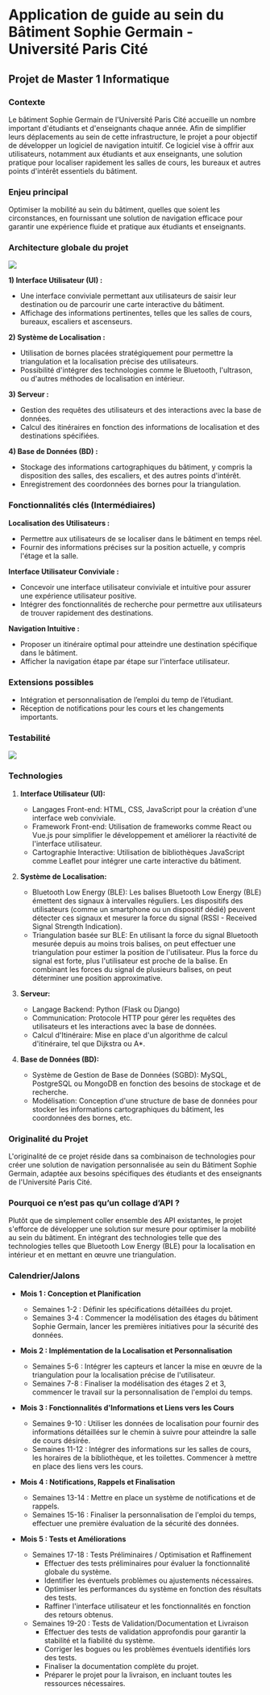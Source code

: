 # Application de guide au sein du Bâtiment Sophie Germain - Université Paris Cité
## Projet de Master 1 Informatique

### Contexte

Le bâtiment Sophie Germain de l'Université Paris Cité accueille un
nombre important d'étudiants et d'enseignants chaque année. Afin de
simplifier leurs déplacements au sein de cette infrastructure, le
projet a pour objectif de développer un logiciel de navigation
intuitif. Ce logiciel vise à offrir aux utilisateurs, notamment aux
étudiants et aux enseignants, une solution pratique pour localiser
rapidement les salles de cours, les bureaux et autres points d'intérêt
essentiels du bâtiment.
 
### Enjeu principal

Optimiser la mobilité au sein du bâtiment, quelles que soient les
circonstances, en fournissant une solution de navigation efficace pour
garantir une expérience fluide et pratique aux étudiants et
enseignants.

### Architecture globale du projet
![](global.png)

**1) Interface Utilisateur (UI) :**
- Une interface conviviale permettant aux utilisateurs de saisir leur
  destination ou de parcourir une carte interactive du bâtiment.
- Affichage des informations pertinentes, telles que les salles de
  cours, bureaux, escaliers et ascenseurs.

**2) Système de Localisation :**
- Utilisation de bornes placées stratégiquement pour permettre la
  triangulation et la localisation précise des utilisateurs.
- Possibilité d'intégrer des technologies comme le Bluetooth,
  l'ultrason, ou d'autres méthodes de localisation en intérieur.

**3) Serveur :**
- Gestion des requêtes des utilisateurs et des interactions avec la
  base de données.
- Calcul des itinéraires en fonction des informations de localisation
  et des destinations spécifiées.

**4) Base de Données (BD) :**
- Stockage des informations cartographiques du bâtiment, y compris la
  disposition des salles, des escaliers, et des autres points
  d'intérêt.
- Enregistrement des coordonnées des bornes pour la triangulation.

### Fonctionnalités clés (Intermédiaires)

**Localisation des Utilisateurs :**
- Permettre aux utilisateurs de se localiser dans le bâtiment en temps réel.
- Fournir des informations précises sur la position actuelle, y
  compris l'étage et la salle. 

**Interface Utilisateur Conviviale :**
- Concevoir une interface utilisateur conviviale et intuitive pour
  assurer une expérience utilisateur positive. 
- Intégrer des fonctionnalités de recherche pour permettre aux
  utilisateurs de trouver rapidement des destinations. 

**Navigation Intuitive :**
- Proposer un itinéraire optimal pour atteindre une destination
  spécifique dans le bâtiment. 
- Afficher la navigation étape par étape sur l'interface utilisateur.

### Extensions possibles

- Intégration et personnalisation de l’emploi du temp de l’étudiant.
- Réception de notifications pour les cours et les changements importants. 


### Testabilité

![](tests.png)

### Technologies

1. **Interface Utilisateur (UI):**
   - Langages Front-end: HTML, CSS, JavaScript pour la création d'une
     interface web conviviale. 
   - Framework Front-end: Utilisation de frameworks comme React ou
     Vue.js pour simplifier le développement et améliorer la
     réactivité de l'interface utilisateur. 
   - Cartographie Interactive: Utilisation de bibliothèques JavaScript
     comme Leaflet pour intégrer une carte interactive du bâtiment. 

2. **Système de Localisation:**
   - Bluetooth Low Energy (BLE): Les balises Bluetooth Low Energy
     (BLE) émettent des signaux à intervalles réguliers. Les
     dispositifs des utilisateurs (comme un smartphone ou un
     dispositif dédié) peuvent détecter ces signaux et mesurer la
     force du signal (RSSI - Received Signal Strength Indication).
   - Triangulation basée sur BLE: En utilisant la force du signal
     Bluetooth mesurée depuis au moins trois balises, on peut
     effectuer une triangulation pour estimer la position de
     l'utilisateur. Plus la force du signal est forte, plus
     l'utilisateur est proche de la balise. En combinant les forces du
     signal de plusieurs balises, on peut déterminer une position
     approximative. 

3. **Serveur:**
   - Langage Backend: Python (Flask ou Django)
   - Communication: Protocole HTTP pour gérer les requêtes des
     utilisateurs et les interactions avec la base de données. 
   - Calcul d'Itinéraire: Mise en place d'un algorithme de calcul
     d'itinéraire, tel que Dijkstra ou A*.

4. **Base de Données (BD):**
   - Système de Gestion de Base de Données (SGBD): MySQL, PostgreSQL
     ou MongoDB en fonction des besoins de stockage et de recherche. 
   - Modélisation: Conception d'une structure de base de données pour
     stocker les informations cartographiques du bâtiment, les
     coordonnées des bornes, etc.


### Originalité du Projet
L'originalité de ce projet réside dans sa combinaison de technologies
pour créer une solution de navigation personnalisée au sein du
Bâtiment Sophie Germain, adaptée aux besoins spécifiques des étudiants
et des enseignants de l'Université Paris Cité. 

### Pourquoi ce n’est pas qu’un collage d’API ?
Plutôt que de simplement coller ensemble des API existantes, le projet
s'efforce de développer une solution sur mesure pour optimiser la
mobilité au sein du bâtiment. En intégrant des technologies telle que
des technologies telles que Bluetooth Low Energy (BLE) pour la
localisation en intérieur et en mettant en œuvre une triangulation. 


### Calendrier/Jalons

- **Mois 1 : Conception et Planification**
  - Semaines 1-2 : Définir les spécifications détaillées du projet.
  - Semaines 3-4 : Commencer la modélisation des étages du bâtiment
    Sophie Germain, lancer les premières initiatives pour la sécurité
    des données.

- **Mois 2 : Implémentation de la Localisation et Personnalisation**
  - Semaines 5-6 : Intégrer les capteurs et lancer la mise en œuvre de
    la triangulation pour la localisation précise de l'utilisateur. 
  - Semaines 7-8 : Finaliser la modélisation des étages 2 et 3,
    commencer le travail sur la personnalisation de l'emploi du
    temps. 

- **Mois 3 : Fonctionnalités d'Informations et Liens vers les Cours**
  - Semaines 9-10 : Utiliser les données de localisation pour fournir
    des informations détaillées sur le chemin à suivre pour atteindre
    la salle de cours désirée. 
  - Semaines 11-12 : Intégrer des informations sur les salles de
    cours, les horaires de la bibliothèque, et les
    toilettes. Commencer à mettre en place des liens vers les cours. 

- **Mois 4 : Notifications, Rappels et Finalisation**
  - Semaines 13-14 : Mettre en place un système de notifications et de rappels.
  - Semaines 15-16 : Finaliser la personnalisation de l'emploi du
    temps, effectuer une première évaluation de la sécurité des
    données. 

- **Mois 5 : Tests et Améliorations**
  - Semaines 17-18 : Tests Préliminaires / Optimisation et Raffinement
    - Effectuer des tests préliminaires pour évaluer la fonctionnalité
      globale du système. 
    - Identifier les éventuels problèmes ou ajustements nécessaires.
    - Optimiser les performances du système en fonction des résultats des tests.
    - Raffiner l'interface utilisateur et les fonctionnalités en
      fonction des retours obtenus. 
  - Semaines 19-20 : Tests de Validation/Documentation et Livraison
    - Effectuer des tests de validation approfondis pour garantir la
      stabilité et la fiabilité du système. 
    - Corriger les bogues ou les problèmes éventuels identifiés lors des tests.
    - Finaliser la documentation complète du projet.
    - Préparer le projet pour la livraison, en incluant toutes les ressources nécessaires.
